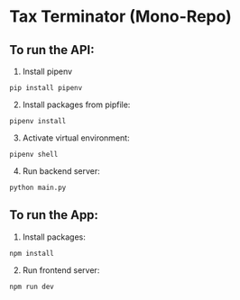 # Tax Terminator (Mono-Repo)

## To run the API:
1. Install pipenv
```
pip install pipenv 
```
2. Install packages from pipfile:
```
pipenv install 
```
3. Activate virtual environment:
```
pipenv shell 
```
4. Run backend server:
```
python main.py
```


## To run the App:

1. Install packages:
```
npm install 
```
2. Run frontend server:
```
npm run dev
```
  
